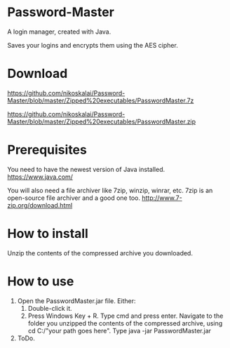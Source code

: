 # Password-Master

A login manager, created with Java.

Saves your logins and encrypts them using the AES cipher.

# Download
https://github.com/nikoskalai/Password-Master/blob/master/Zipped%20executables/PasswordMaster.7z

https://github.com/nikoskalai/Password-Master/blob/master/Zipped%20executables/PasswordMaster.zip

# Prerequisites
You need to have the newest version of Java installed.
https://www.java.com/

You will also need a file archiver like 7zip, winzip, winrar, etc.
7zip is an open-source file archiver and a good one too.
http://www.7-zip.org/download.html

# How to install

Unzip the contents of the compressed archive you downloaded.
 
# How to use
1) Open the PasswordMaster.jar file. Either:
   1) Double-click it.
   2) Press Windows Key + R.
      Type cmd and press enter.
      Navigate to the folder you unzipped the contents of the compressed archive, using cd C:/"your path goes here".
      Type java -jar PasswordMaster.jar
2) ToDo.
